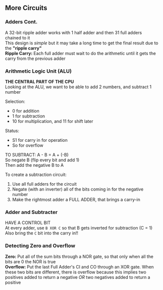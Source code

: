 ## More Circuits

### Adders Cont.
A 32-bit ripple adder works with 1 half adder and then 31
full adders chained to it  
This design is *simple* but it may take a long time to get
the final result due to the **"ripple carry"**  
**Ripple Carry:** Each full adder must wait to do the
arithmetic until it gets the carry from the previous adder  

### Arithmetic Logic Unit (ALU)
**THE CENTRAL PART OF THE CPU**  
Looking at the ALU, we want to be able to add 2 numbers, and
subtract 1 number  

Selection:  
 - 0 for addition
 - 1 for subtraction
 - 10 for multiplication, and 11 for shift later  

Status:
 - S1 for carry in for operation  
 - So for overflow  

TO SUBTRACT: A - B = A + (-B)  
So negate B (flip every bit and add 1)  
Then add the negative B to A

To create a subtraction circuit:  
1. Use all full adders for the circuit  
2. Negate (with an inverter) all of the bits coming in for the negative number  
3. Make the rightmost adder a FULL ADDER, that brings
   a carry-in  

### Adder and Subtracter
HAVE A CONTROL BIT  
At every adder, use `B XOR C` so that B gets inverted for
subtraction (C = 1)  
Also bring the `C` bit into the carry in!!  

### Detecting Zero and Overflow
**Zero:** Put all of the sum bits through a NOR gate, so
that only when all the bits are 0 the NOR is true  
**Overflow:** Put the last Full Adder's CI and CO through an
XOR gate. When these two bits are different, there is
overflow because this implies two positives added to return
a negative *OR* two negatives added to return a positive  
